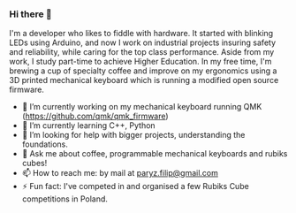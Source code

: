 ### Hi there 👋
I'm a developer who likes to fiddle with hardware. It started with blinking LEDs using Arduino, and now I work on industrial projects insuring safety and reliability, while caring for the top class performance. Aside from my work, I study part-time to achieve Higher Education. In my free time, I'm brewing a cup of specialty coffee and improve on my ergonomics using a 3D printed mechanical keyboard which is running a modified open source firmware.

- 🔭 I’m currently working on my mechanical keyboard running QMK (https://github.com/qmk/qmk_firmware)
- 🌱 I’m currently learning C++, Python
- 🤔 I’m looking for help with bigger projects, understanding the foundations.
- 💬 Ask me about coffee, programmable mechanical keyboards and rubiks cubes!
- 📫 How to reach me: by mail at paryz.filip@gmail.com
- ⚡ Fun fact: I've competed in and organised a few Rubiks Cube competitions in Poland.
